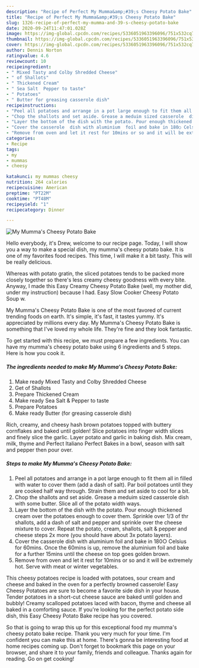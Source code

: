 ```yaml
---
description: "Recipe of Perfect My Mumma&amp;#39;s Cheesy Potato Bake"
title: "Recipe of Perfect My Mumma&amp;#39;s Cheesy Potato Bake"
slug: 1326-recipe-of-perfect-my-mumma-and-39-s-cheesy-potato-bake
date: 2020-09-24T11:47:01.028Z
image: https://img-global.cpcdn.com/recipes/5336051963396096/751x532cq70/my-mummas-cheesy-potato-bake-recipe-main-photo.jpg
thumbnail: https://img-global.cpcdn.com/recipes/5336051963396096/751x532cq70/my-mummas-cheesy-potato-bake-recipe-main-photo.jpg
cover: https://img-global.cpcdn.com/recipes/5336051963396096/751x532cq70/my-mummas-cheesy-potato-bake-recipe-main-photo.jpg
author: Dennis Norton
ratingvalue: 4.6
reviewcount: 10
recipeingredient:
- " Mixed Tasty and Colby Shredded Cheese"
- " of Shallots"
- " Thickened Cream"
- " Sea Salt  Pepper to taste"
- " Potatoes"
- " Butter for greasing casserole dish"
recipeinstructions:
- "Peel all potatoes and arrange in a pot large enough to fit them all in filled with water to cover them (add a dash of salt). Par boil potatoes until they are cooked half way through. Strain them and set aside to cool for a bit."
- "Chop the shallots and set aside. Grease a meduim sized casserole  dish with some butter. Slice all of the potato width ways."
- "Layer the bottom of the dish with the potato. Pour enough thickened cream over the potatoes enough to cover them. Sprinkle over 1/3 of thr shallots, add a dash of salt and pepper and sprinkle over the cheese mixture to cover. Repeat the potato, cream, shallots, salt &amp; pepper and cheese steps 2x more (you should have about 3x potato layers)."
- "Cover the casserole  dish with aluminium  foil and bake in 180○ Celsius for 60mins. Once the 60mins is up, remove the aluminium foil and bake for a further 15mins until the cheese on top goes golden brown."
- "Remove from oven and let it rest for 10mins or so and it will be extremely hot. Serve with meat or winter vegetables."
categories:
- Recipe
tags:
- my
- mummas
- cheesy

katakunci: my mummas cheesy 
nutrition: 264 calories
recipecuisine: American
preptime: "PT22M"
cooktime: "PT48M"
recipeyield: "1"
recipecategory: Dinner

---
```



![My Mumma&#39;s Cheesy Potato Bake](https://img-global.cpcdn.com/recipes/5336051963396096/751x532cq70/my-mummas-cheesy-potato-bake-recipe-main-photo.jpg)

Hello everybody, it's Drew, welcome to our recipe page. Today, I will show you a way to make a special dish, my mumma&#39;s cheesy potato bake. It is one of my favorites food recipes. This time, I will make it a bit tasty. This will be really delicious.

Whereas with potato gratin, the sliced potatoes tends to be packed more closely together so there&#39;s less creamy cheesy goodness with every bite. Anyway, I made this Easy Creamy Cheesy Potato Bake (well, my mother did, under my instruction) because I had. Easy Slow Cooker Cheesy Potato Soup w.

My Mumma&#39;s Cheesy Potato Bake is one of the most favored of current trending foods on earth. It's simple, it's fast, it tastes yummy. It's appreciated by millions every day. My Mumma&#39;s Cheesy Potato Bake is something that I've loved my whole life. They're fine and they look fantastic.


To get started with this recipe, we must prepare a few ingredients. You can have my mumma&#39;s cheesy potato bake using 6 ingredients and 5 steps. Here is how you cook it.

<!--inarticleads1-->

##### The ingredients needed to make My Mumma&#39;s Cheesy Potato Bake:

1. Make ready  Mixed Tasty and Colby Shredded Cheese
1. Get  of Shallots
1. Prepare  Thickened Cream
1. Make ready  Sea Salt &amp; Pepper to taste
1. Prepare  Potatoes
1. Make ready  Butter (for greasing casserole dish)


Rich, creamy, and cheesy hash brown potatoes topped with buttery cornflakes and baked until golden! Slice potatoes into finger width slices and finely slice the garlic. Layer potato and garlic in baking dish. Mix cream, milk, thyme and Perfect Italiano Perfect Bakes in a bowl, season with salt and pepper then pour over. 

<!--inarticleads2-->

##### Steps to make My Mumma&#39;s Cheesy Potato Bake:

1. Peel all potatoes and arrange in a pot large enough to fit them all in filled with water to cover them (add a dash of salt). Par boil potatoes until they are cooked half way through. Strain them and set aside to cool for a bit.
1. Chop the shallots and set aside. Grease a meduim sized casserole  dish with some butter. Slice all of the potato width ways.
1. Layer the bottom of the dish with the potato. Pour enough thickened cream over the potatoes enough to cover them. Sprinkle over 1/3 of thr shallots, add a dash of salt and pepper and sprinkle over the cheese mixture to cover. Repeat the potato, cream, shallots, salt &amp; pepper and cheese steps 2x more (you should have about 3x potato layers).
1. Cover the casserole  dish with aluminium  foil and bake in 180○ Celsius for 60mins. Once the 60mins is up, remove the aluminium foil and bake for a further 15mins until the cheese on top goes golden brown.
1. Remove from oven and let it rest for 10mins or so and it will be extremely hot. Serve with meat or winter vegetables.


This cheesy potatoes recipe is loaded with potatoes, sour cream and cheese and baked in the oven for a perfectly browned casserole! Easy Cheesy Potatoes are sure to become a favorite side dish in your house. Tender potatoes in a short-cut cheese sauce are baked until golden and bubbly! Creamy scalloped potatoes laced with bacon, thyme and cheese all baked in a comforting sauce. If you&#39;re looking for the perfect potato side dish, this Easy Cheesy Potato Bake recipe has you covered. 

So that is going to wrap this up for this exceptional food my mumma&#39;s cheesy potato bake recipe. Thank you very much for your time. I'm confident you can make this at home. There's gonna be interesting food at home recipes coming up. Don't forget to bookmark this page on your browser, and share it to your family, friends and colleague. Thanks again for reading. Go on get cooking!
